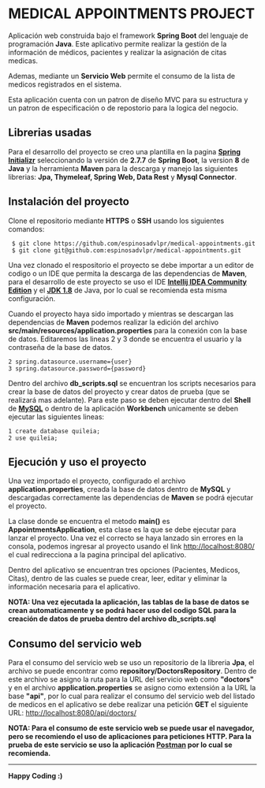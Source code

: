 # MEDICAL APPOINTMENTS PROJECT
Aplicación web construida bajo el framework **Spring Boot** del lenguaje de programación **Java**.
Este aplicativo permite realizar la gestión de la información de médicos, pacientes y realizar la asignación de citas medicas.

Ademas, mediante un **Servicio Web** permite el consumo de la lista de medicos registrados en el sistema.

Esta aplicación cuenta con un patron de diseño MVC para su estructura y un patron de especificación o de repostorio para 
la logica del negocio.

## Librerias usadas
Para el desarrollo del proyecto se creo una plantilla en la pagina **[Spring Initializr](https://start.spring.io/)** 
seleccionando la versión de **2.7.7** de **Spring Boot**, la version **8** de **Java**  y la herramienta **Maven** para 
la descarga y manejo las siguientes librerias: **Jpa, Thymeleaf, Spring Web, Data Rest** y **Mysql Connector**.

## Instalación del proyecto
Clone el repositorio mediante **HTTPS** o **SSH** usando los siguientes comandos:

```
 $ git clone https://github.com/espinosadvlpr/medical-appointments.git
 $ git clone git@github.com:espinosadvlpr/medical-appointments.git
```


Una vez clonado el respositorio el proyecto se debe importar a un editor de codigo o un IDE que permita la descarga de 
las dependencias de **Maven**, para el desarrollo de este proyecto se uso el IDE **[Intellij IDEA Community Edition](https://www.jetbrains.com/idea/download/#section=windows)**
y el **[JDK 1.8](https://www.oracle.com/co/java/technologies/javase/javase8-archive-downloads.html)** de Java, por lo 
cual se recomienda esta misma configuración.

Cuando el proyecto haya sido importado y mientras se descargan las dependencias de **Maven** podemos realizar la 
edición del archivo **src/main/resources/application.properties** para la conexión con la base de datos.
Editaremos las lineas 2 y 3 donde se encuentra el usuario y la contraseña de la base de datos.

```
2 spring.datasource.username={user}
3 spring.datasource.password={password}
```

Dentro del archivo **db_scripts.sql** se encuentran los scripts necesarios para crear la base de datos del proyecto y 
crear datos de prueba (que se realizará mas adelante). Para este paso se deben ejecutar dentro del **Shell** de **[MySQL](https://www.mysql.com/products/workbench/)** 
o dentro de la aplicación **Workbench** unicamente se deben ejecutar las siguientes lineas:

```
1 create database quileia;
2 use quileia;
```

## Ejecución y uso el proyecto
Una vez importado el proyecto, configurado el archivo **application.properties**, creada la base de datos dentro de **MySQL**
y descargadas correctamente las dependencias de **Maven** se podrá ejecutar el proyecto.

La clase donde se encuentra el metodo **main()** es **AppointmentsApplication**, esta clase es la que se debe ejecutar 
para lanzar el proyecto. Una vez el correcto se haya lanzado sin errores en la consola, podemos ingresar al proyecto usando
el link <http://localhost:8080/> el cual redirecciona a la pagina principal del aplicativo.

Dentro del aplicativo se encuentran tres opciones (Pacientes, Medicos, Citas), dentro de las cuales se puede crear, leer, 
editar y eliminar la información necesaria para el aplicativo.

**NOTA: Una vez ejecutada la aplicación, las tablas de la base de datos se crean automaticamente y se podrá hacer uso del
codigo SQL para la creación de datos de prueba dentro del archivo db_scripts.sql**

## Consumo del servicio web
Para el consumo del servicio web se uso un repositorio de la libreria **Jpa**, el archivo se puede encontrar como 
**repository/DoctorsRepository**. Dentro de este archivo se asigno la ruta para la URL del servicio web como **"doctors"** 
y en el archivo **application.properties** se asigno como extensión a la URL la base **"api"**, por lo cual para realizar 
el consumo del servicio web del listado de medicos en el aplicativo se debe realizar una petición **GET** el siguiente URL:
<http://localhost:8080/api/doctors/>

**NOTA: Para el consumo de este servicio web se puede usar el navegador, pero se recomiendo el uso de aplicaciones para 
peticiones HTTP. Para la prueba de este servicio se uso la aplicación [Postman](https://www.postman.com/downloads/) por lo cual se recomienda.**

---
**Happy Coding :)**
